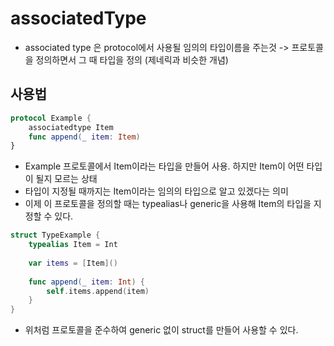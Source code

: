 # associatedType
- associated type 은 protocol에서 사용될 임의의 타입이름을 주는것 -> 프로토콜을 정의하면서 그 때 타입을 정의 (제네릭과 비슷한 개념)     

## 사용법
```swift
protocol Example {
    associatedtype Item
    func append(_ item: Item)
}
```

- Example 프로토콜에서 Item이라는 타입을 만들어 사용. 하지만 Item이 어떤 타입이 될지 모르는 상태 
- 타입이 지정될 때까지는 Item이라는 임의의 타입으로 알고 있겠다는 의미
- 이제 이 프로토콜을 정의할 때는 typealias나 generic을 사용해 Item의 타입을 지정할 수 있다.    

```swift
struct TypeExample {
    typealias Item = Int
    
    var items = [Item]()
    
    func append(_ item: Int) {
        self.items.append(item)
    }
}
```
- 위처럼 프로토콜을 준수하여 generic 없이 struct를 만들어 사용할 수 있다.
